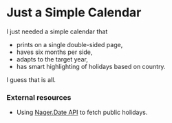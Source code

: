 # Just a Simple Calendar

I just needed a simple calendar that
- prints on a single double-sided page,
- haves six months per side,
- adapts to the target year,
- has smart highlighting of holidays based on country.

I guess that is all.

### External resources

- Using [Nager.Date API](https://date.nager.at/) to fetch public holidays.

